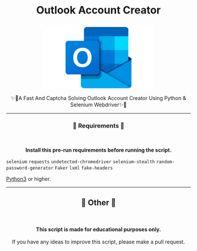 # <p align="center">Outlook Account Creator</p>
<p align="center"><img src="images/Outlook-Logo.png" alt="Outlook" style="max-width: 60% !important"></p>
<p align="center">✨🚀A Fast And Captcha Solving Outlook Account Creator Using Python &amp; Selenium Webdriver✨🚀</p>

----

### <p align="center">🔩 Requirements 🔩</p>
<br>
<p align="center"> <strong>Install this pre-run requirements before running the script.</strong></p>

`selenium`
`requests`
`undetected-chromedriver`
`selenium-stealth`
`random-password-generator`
`Faker`
`lxml`
`fake-headers`

<a href="https://www.python.org/">Python3</a> or higher.
<br>


----

## <p align="center">📌 Other 📌</p>
<br>
<p align="center"><strong>This script is made for educational purposes only.</strong><br><br>If you have any ideas to improve this script, please make a pull request.</p>